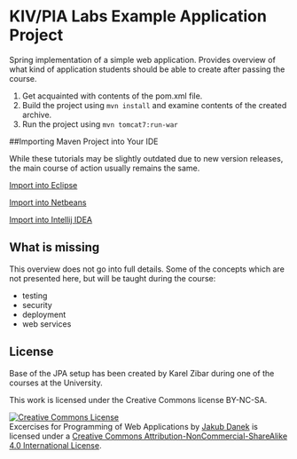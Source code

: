 # KIV/PIA Labs Example Application Project

Spring implementation of a simple web application. Provides overview of what kind of application
students should be able to create after passing the course.

1. Get acquainted with contents of the pom.xml file.
1. Build the project using ```mvn install``` and examine contents of the created archive.
1. Run the project using ```mvn tomcat7:run-war```

##Importing Maven Project into Your IDE

While these tutorials may be slightly outdated due to new version releases,
 the main course of action usually remains the same.

[Import into Eclipse](https://books.sonatype.com/m2eclipse-book/reference/creating-sect-importing-projects.html)

[Import into Netbeans](http://wiki.netbeans.org/MavenBestPractices#Open_existing_project)

[Import into Intellij IDEA](https://www.jetbrains.com/idea/help/importing-project-from-maven-model.html)

## What is missing

This overview does not go into full details. Some of the concepts which are not presented here,
but will be taught during the course:

* testing
* security
* deployment
* web services


## License

Base of the JPA setup has been created by Karel Zibar during one of the courses at the University.

This work is licensed under the Creative Commons license BY-NC-SA.

<a rel="license" href="http://creativecommons.org/licenses/by-nc-sa/4.0/"><img alt="Creative Commons License" style="border-width:0" src="https://i.creativecommons.org/l/by-nc-sa/4.0/88x31.png" /></a><br /><span xmlns:dct="http://purl.org/dc/terms/" property="dct:title">Excercises for Programming of Web Applications</span> by <a xmlns:cc="http://creativecommons.org/ns#" href="http://daneka.org" property="cc:attributionName" rel="cc:attributionURL">Jakub Danek</a> is licensed under a <a rel="license" href="http://creativecommons.org/licenses/by-nc-sa/4.0/">Creative Commons Attribution-NonCommercial-ShareAlike 4.0 International License</a>.